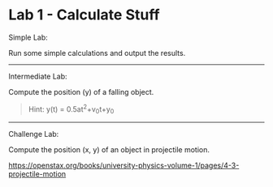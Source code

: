 Lab 1 - Calculate Stuff
=======================
Simple Lab:

Run some simple calculations and output the results.

-----------------------
Intermediate Lab:

Compute the position (y) of a falling object.

>Hint: y(t) = 0.5at<sup>2</sup>+v<sub>0</sub>t+y<sub>0</sub>

-----------------------
Challenge Lab:

Compute the position (x, y) of an object in projectile motion.

https://openstax.org/books/university-physics-volume-1/pages/4-3-projectile-motion

